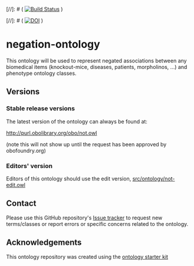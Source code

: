 
[//]: # ( [![Build Status](https://travis-ci.org/drseb/negation-ontology.svg?branch=master)](https://travis-ci.org/drseb/negation-ontology) )

[//]: #  ( [![DOI](https://zenodo.org/badge/13996/drseb/negation-ontology.svg)](https://zenodo.org/badge/latestdoi/13996/drseb/negation-ontology) )


# negation-ontology

This ontology will be used to represent negated associations between any biomedical items (knockout-mice, diseases, patients, morpholinos, ...) and phenotype ontology classes.

## Versions

### Stable release versions

The latest version of the ontology can always be found at:

http://purl.obolibrary.org/obo/not.owl

(note this will not show up until the request has been approved by obofoundry.org)

### Editors' version

Editors of this ontology should use the edit version, [src/ontology/not-edit.owl](src/ontology/not-edit.owl)

## Contact

Please use this GitHub repository's [Issue tracker](https://github.com/drseb/negation-ontology/issues) to request new terms/classes or report errors or specific concerns related to the ontology.

## Acknowledgements

This ontology repository was created using the [ontology starter kit](https://github.com/INCATools/ontology-starter-kit)
